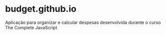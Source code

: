 # budget.github.io
Aplicação para organizar e calcular despesas desenvolvida durante o curso The Complete JavaScript
